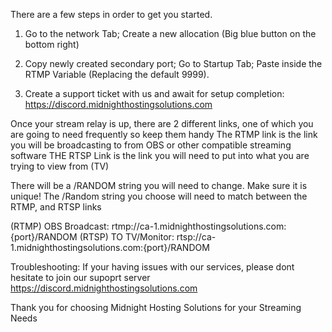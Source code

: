 There are a few steps in order to get you started.

1. Go to the network Tab; Create a new allocation (Big blue button on the bottom right)
2. Copy newly created secondary port; Go to Startup Tab; Paste inside the RTMP Variable (Replacing the default 9999).
 
3. Create a support ticket with us and await for setup completion: https://discord.midnighthostingsolutions.com

Once your stream relay is up, there are 2 different links, one of which you are going to need frequently so keep them handy
The RTMP link is the link you will be broadcasting to from OBS or other compatible streaming software
THE RTSP Link is the link you will need to put into what you are trying to view from (TV)

There will be a /RANDOM string you will need to change. Make sure it is unique!
The /Random string you choose will need to match between the RTMP, and RTSP links

(RTMP) OBS Broadcast: rtmp://ca-1.midnighthostingsolutions.com:{port}/RANDOM
(RTSP) TO TV/Monitor: rtsp://ca-1.midnighthostingsolutions.com:{port}/RANDOM

Troubleshooting: If your having issues with our services, please dont hesitate to join our supoprt server
https://discord.midnighthostingsolutions.com

Thank you for choosing Midnight Hosting Solutions for your Streaming Needs
